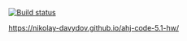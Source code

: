 [![Build status](https://ci.appveyor.com/api/projects/status/ij6gbsgwtx7r97oh?svg=true)](https://ci.appveyor.com/project/Nikolay-Davydov/ahj-code-4-1-hw)

https://nikolay-davydov.github.io/ahj-code-5.1-hw/
